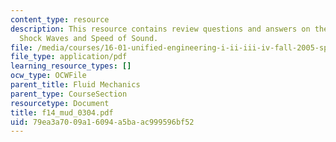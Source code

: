 ```yaml
---
content_type: resource
description: This resource contains review questions and answers on the topic of Normal
  Shock Waves and Speed of Sound.
file: /media/courses/16-01-unified-engineering-i-ii-iii-iv-fall-2005-spring-2006/79ea3a7009a16094a5baac999596bf52_f14_mud_0304.pdf
file_type: application/pdf
learning_resource_types: []
ocw_type: OCWFile
parent_title: Fluid Mechanics
parent_type: CourseSection
resourcetype: Document
title: f14_mud_0304.pdf
uid: 79ea3a70-09a1-6094-a5ba-ac999596bf52
---
```

